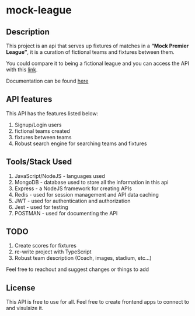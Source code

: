 # mock-league

## Description

This project is an api that serves up fixtures of matches in a **“Mock Premier League”**, it is a curation of fictional teams and fixtures between them.

You could compare it to being a fictional league and you can access the API with this [link](https://mock-league-api.herokuapp.com/ "Mock League API").

Documentation can be found [here](https://documenter.getpostman.com/view/4848709/TVYAffgb)

## API features

This API has the features listed below:

1. Signup/Login users
1. fictional teams created
1. fixtures between teams
1. Robust search engine for searching teams and fixtures

## Tools/Stack Used

1. JavaScript/NodeJS - languages used
1. MongoDB - database used to store all the information in this api
1. Express - a NodeJS framework for creating APIs
1. Redis - used for session management and API data caching
1. JWT - used for authentication and authorization
1. Jest - used for testing
1. POSTMAN - used for documenting the API

## TODO

1. Create scores for fixtures
1. re-write project with TypeScript
1. Robust team description (Coach, images, stadium, etc...)

Feel free to reachout and suggest changes or things to add

## License

This API is free to use for all. Feel free to create frontend apps to connect to and visulaize it.
